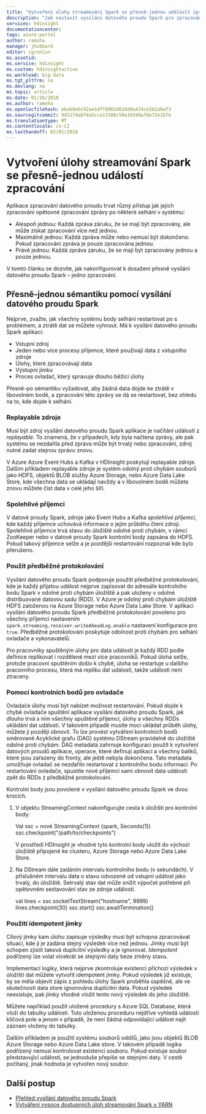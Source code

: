 ```yaml
---
title: "Vytvoření úlohy streamování Spark se přesně-jednou událostí zpracování - Azure HDInsight | Microsoft Docs"
description: "Jak nastavit vysílání datového proudu Spark pro zpracování událostí po a pouze jednou."
services: hdinsight
documentationcenter: 
tags: azure-portal
author: ramoha
manager: jhubbard
editor: cgronlun
ms.assetid: 
ms.service: hdinsight
ms.custom: hdinsightactive
ms.workload: big-data
ms.tgt_pltfrm: na
ms.devlang: na
ms.topic: article
ms.date: 01/26/2018
ms.author: ramoha
ms.openlocfilehash: ebab9ebc92ae1dff8902d618d0a474ce2b2a0af3
ms.sourcegitcommit: 9d317dabf4a5cca13308c50a10349af0e72e1b7e
ms.translationtype: MT
ms.contentlocale: cs-CZ
ms.lasthandoff: 02/01/2018
---
```

# <a name="create-spark-streaming-jobs-with-exactly-once-event-processing"></a>Vytvoření úlohy streamování Spark se přesně-jednou událostí zpracování

Aplikace zpracování datového proudu trvat různý přístup jak jejich zpracování opětovné zpracování zprávy po některé selhání v systému:

* Alespoň jednou: Každá zpráva záruku, že se mají být zpracovány, ale může získat zpracování více než jednou.
* Maximálně jednou: Každá zpráva může nebo nemusí být dokončeno. Pokud zpracování zpráva je pouze zpracována jednou.
* Právě jednou: Každá zpráva záruku, že se mají být zpracovány jednou a pouze jednou.

V tomto článku se dozvíte, jak nakonfigurovat k dosažení přesně vysílání datového proudu Spark – jedno zpracování.

## <a name="exactly-once-semantics-with-spark-streaming"></a>Přesně-jednou sémantiku pomocí vysílání datového proudu Spark

Nejprve, zvažte, jak všechny systému body selhání restartovat po s problémem, a ztrátě dat se můžete vyhnout. Má k vysílání datového proudu Spark aplikaci:

* Vstupní zdroj
* Jeden nebo více procesy příjemce, které používají data z vstupního zdroje
* Úlohy, které zpracovávají data
* Výstupní jímku
* Proces ovladač, který spravuje dlouho běžící úlohy

Přesně-po sémantiku vyžadovat, aby žádná data dojde ke ztrátě v libovolném bodě, a zpracování této zprávy se dá se restartovat, bez ohledu na to, kde dojde k selhání.

### <a name="replayable-sources"></a>Replayable zdroje

Musí být zdroj vysílání datového proudu Spark aplikace je načítání událostí z *replayable*. To znamená, že v případech, kdy byla načtena zprávy, ale pak systému se nezdařila před zpráva může být trvalý nebo zpracování, zdroj nutné zadat stejnou zprávu znovu.

V Azure Azure Event Hubs a Kafka v HDInsight poskytují replayable zdroje. Dalším příkladem replayable zdroje je systém odolný proti chybám souborů jako HDFS, objektů BLOB služby Azure Storage, nebo Azure Data Lake Store, kde všechna data se ukládají navždy a v libovolném bodě můžete znovu můžete číst data v celé jeho šíři.

### <a name="reliable-receivers"></a>Spolehlivé příjemci

V datové proudy Spark, zdroje jako Event Hubs a Kafka *spolehlivé příjemci*, kde každý příjemce uchovává informace o jejím průběhu čtení zdroji. Spolehlivé příjemce trvá stavu do úložiště odolné proti chybám, v rámci ZooKeeper nebo v datové proudy Spark kontrolní body zapsána do HDFS. Pokud takový příjemce selže a je pozdější restartování rozpoznal kde bylo přerušeno.

### <a name="use-the-write-ahead-log"></a>Použít předběžné protokolování

Vysílání datového proudu Spark podporuje použití předběžné protokolování, kde je každý přijatou událost nejprve zapisovat do adresáře kontrolního bodu Spark v odolné proti chybám úložiště a pak uloženy v odolné distribuované datovou sadu (RDD). V Azure je odolný proti chybám úložiště HDFS založenou na Azure Storage nebo Azure Data Lake Store. V aplikaci vysílání datového proudu Spark předběžné protokolování povoleno pro všechny příjemci nastavením `spark.streaming.receiver.writeAheadLog.enable` nastavení konfigurace pro `true`. Předběžné protokolování poskytuje odolnost proti chybám pro selhání ovladače a vykonavatelů.

Pro pracovníky spuštěným úlohy pro data události je každý RDD podle definice replikovat i rozdělené mezi více pracovníků. Pokud úloha selže, protože pracovní spuštěním došlo k chybě, úloha se restartuje u dalšího pracovního procesu, která má repliku dat událostí, takže události není ztraceny.

### <a name="use-checkpoints-for-drivers"></a>Pomocí kontrolních bodů pro ovladače

Ovladače úlohy musí být nabízet možnost restartování. Pokud dojde k chybě ovladače spuštění aplikace vysílání datového proudu Spark, jak dlouho trvá s ním všechny spuštěné příjemci, úlohy a všechny RDDs ukládání dat události. V takovém případě musíte moci ukládat průběh úlohy, můžete ji později obnovit. To lze provést vytváření kontrolních bodů směrované Acyklické grafu (DAG) systému DStream pravidelně do úložiště odolné proti chybám. DAG metadata zahrnuje konfiguraci použít k vytvoření datových proudů aplikace, operace, které definují aplikaci a všechny balíků, které jsou zařazeny do fronty, ale ještě nebyla dokončena. Tato metadata umožňuje ovladač se nezdařilo restartovat z kontrolního bodu informací. Po restartování ovladače, spustíte nové příjemci sami obnovit data události zpět do RDDs z předběžné protokolování.

Kontrolní body jsou povolené v vysílání datového proudu Spark ve dvou krocích. 

1. V objektu StreamingContext nakonfigurujte cesta k úložišti pro kontrolní body:

    Val ssc = nové StreamingContext (spark, Seconds(1)) ssc.checkpoint("/path/to/checkpoints")

    V prostředí HDInsight je vhodné tyto kontrolní body uložit do výchozí úložiště připojené ke clusteru, Azure Storage nebo Azure Data Lake Store.

2. Na DStream dále zadáním intervalu kontrolního bodu (v sekundách). V příslušném intervalu data o stavu odvozené od vstupní událost jako trvalý, do úložiště. Setrvalý stav dat může snížit výpočet potřebné při opětovném sestavování stav ze zdroje událostí.

    val lines = ssc.socketTextStream("hostname", 9999)  lines.checkpoint(30)  ssc.start()  ssc.awaitTermination()

### <a name="use-idempotent-sinks"></a>Použití idempotent jímky

Cílový jímky kam úlohu zapisuje výsledky musí být schopna zpracovávat situaci, kde ji je zadána stejný výsledek více než jednou. Jímky musí být schopen zjistit taková duplicitní výsledky a je ignorovat. *Idempotent* podřízený lze volat vícekrát se stejnými daty beze změny stavu.

Implementací logiky, která nejprve zkontroluje existenci příchozí výsledek v úložišti dat můžete vytvořit idempotent jímky. Pokud výsledek již existuje, by se měla objevit zápis z pohledu úlohy Spark proběhla úspěšně, ale ve skutečnosti data store ignorována duplicitní data. Pokud výsledek neexistuje, pak jímky vhodné vložit tento nový výsledek do jeho úložiště. 

Můžete například použít uložené procedury s Azure SQL Database, která vloží do tabulky události. Tuto uloženou proceduru nejdříve vyhledá události klíčová pole a jenom v případě, že není žádná odpovídající událost najít záznam vloženy do tabulky.

Dalším příkladem je použití systému souborů oddílů, jako jsou objektů BLOB Azure Storage nebo Azure Data Lake store. V takovém případě logika podřízený nemusí kontrolovat existenci souboru. Pokud existuje soubor představující události, se jednoduše přepíše se stejnými daty. V cestě počítaný, jinak hodnota je vytvořen nový soubor.

## <a name="next-steps"></a>Další postup

* [Přehled vysílání datového proudu Spark](apache-spark-streaming-overview.md)
* [Vytváření vysoce dostupných úloh streamování Spark v YARN](apache-spark-streaming-high-availability.md)
